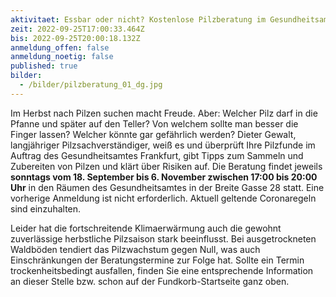 ```yaml
---
aktivitaet: Essbar oder nicht? Kostenlose Pilzberatung im Gesundheitsamt Frankfurt
zeit: 2022-09-25T17:00:33.464Z
bis: 2022-09-25T20:00:18.132Z
anmeldung_offen: false
anmeldung_noetig: false
published: true
bilder:
  - /bilder/pilzberatung_01_dg.jpg
---
```

Im Herbst nach Pilzen suchen macht Freude. Aber: Welcher Pilz darf in die Pfanne und später auf den Teller? Von welchem sollte man besser die Finger lassen? Welcher könnte gar gefährlich werden? Dieter Gewalt, langjähriger Pilzsachverständiger, weiß es und überprüft Ihre Pilzfunde im Auftrag des Gesundheitsamtes Frankfurt, gibt Tipps zum Sammeln und Zubereiten von Pilzen und klärt über Risiken auf. Die Beratung findet jeweils **sonntags vom 18. September bis 6. November zwischen 17:00 bis 20:00 Uhr** in den Räumen des Gesundheitsamtes in der Breite Gasse 28 statt. Eine vorherige Anmeldung ist nicht erforderlich. Aktuell geltende Coronaregeln sind einzuhalten.

Leider hat die fortschreitende Klimaerwärmung auch die gewohnt zuverlässige herbstliche Pilzsaison stark beeinflusst. Bei ausgetrockneten Waldböden tendiert das Pilzwachstum gegen Null, was auch Einschränkungen der Beratungstermine zur Folge hat. Sollte ein Termin trockenheitsbedingt ausfallen, finden Sie eine entsprechende Information an dieser Stelle bzw. schon auf der Fundkorb-Startseite ganz oben.
